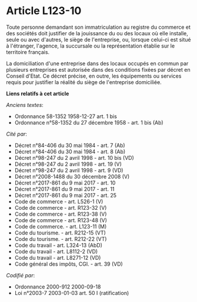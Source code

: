 # Article L123-10

Toute personne demandant son immatriculation au registre du commerce et des sociétés doit justifier de la jouissance du ou
des locaux où elle installe, seule ou avec d'autres, le siège de l'entreprise, ou, lorsque celui-ci est situé à l'étranger,
l'agence, la succursale ou la représentation établie sur le territoire français.

La domiciliation d'une entreprise dans des locaux occupés en commun par plusieurs entreprises est autorisée dans des
conditions fixées par décret en Conseil d'Etat. Ce décret précise, en outre, les équipements ou services requis pour
justifier la réalité du siège de l'entreprise domiciliée.

**Liens relatifs à cet article**

_Anciens textes_:

  - Ordonnance 58-1352 1958-12-27 art. 1 bis
  - Ordonnance n°58-1352 du 27 décembre 1958 - art. 1 bis (Ab)

_Cité par_:

  - Décret n°84-406 du 30 mai 1984 - art. 7 (Ab)
  - Décret n°84-406 du 30 mai 1984 - art. 8 (Ab)
  - Décret n°98-247 du 2 avril 1998 - art. 10 bis (VD)
  - Décret n°98-247 du 2 avril 1998 - art. 19 (V)
  - Décret n°98-247 du 2 avril 1998 - art. 9 (VD)
  - Décret n°2008-1488 du 30 décembre 2008 (V)
  - Décret n°2017-861 du 9 mai 2017 - art. 10
  - Décret n°2017-861 du 9 mai 2017 - art. 11
  - Décret n°2017-861 du 9 mai 2017 - art. 25
  - Code de commerce - art. L526-1 (V)
  - Code de commerce - art. R123-32 (V)
  - Code de commerce - art. R123-38 (V)
  - Code de commerce - art. R123-48 (V)
  - Code de commerce. - art. L123-11 (M)
  - Code du tourisme. - art. R212-15 (VT)
  - Code du tourisme. - art. R212-22 (VT)
  - Code du travail - art. L324-13 (AbD)
  - Code du travail - art. L8112-2 (VD)
  - Code du travail - art. L8271-12 (VD)
  - Code général des impôts, CGI. - art. 39 (VD)

_Codifié par_:

  - Ordonnance 2000-912 2000-09-18
  - Loi n°2003-7 2003-01-03 art. 50 I (ratification)
